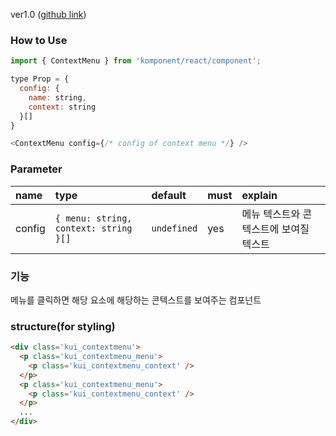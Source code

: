 ver1.0 ([github link](https://github.com/Komponent1/Komponent/tree/master/React/app/srcs/components/contextmenu))

### How to Use

~~~javascript
import { ContextMenu } from 'komponent/react/component';

type Prop = {
  config: {
    name: string,
    context: string
  }[]
}

<ContextMenu config={/* config of context menu */} />
~~~

### Parameter

|name|type|default|must|explain|
|:---|:---|:---|:---|:---|
|config|`{ menu: string, context: string }[]`|`undefined`|yes|메뉴 텍스트와 콘텍스트에 보여질 텍스트|

### 기능
메뉴를 클릭하면 해당 요소에 해당하는 콘텍스트를 보여주는 컴포넌트

### structure(for styling)
```html
<div class='kui_contextmenu'>
  <p class='kui_contextmenu_menu'>
    <p class='kui_contextmenu_context' />
  </p>
  <p class='kui_contextmenu_menu'>
    <p class='kui_contextmenu_context' />
  </p>
  ...
</div>

```
